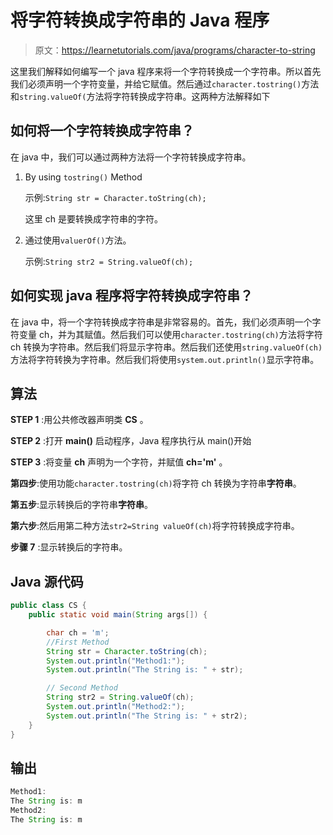 # 将字符转换成字符串的 Java 程序

> 原文：<https://learnetutorials.com/java/programs/character-to-string>

这里我们解释如何编写一个 java 程序来将一个字符转换成一个字符串。所以首先我们必须声明一个字符变量，并给它赋值。然后通过`character.tostring()`方法和`string.valueOf(`方法将字符转换成字符串。这两种方法解释如下

## 如何将一个字符转换成字符串？

在 java 中，我们可以通过两种方法将一个字符转换成字符串。

1.  By using `tostring()` Method

    示例:`String str = Character.toString(ch);`

    这里 ch 是要转换成字符串的字符。

2.  通过使用`valuerOf()`方法。

    示例:`String str2 = String.valueOf(ch);`

## 如何实现 java 程序将字符转换成字符串？

在 java 中，将一个字符转换成字符串是非常容易的。首先，我们必须声明一个字符变量 ch，并为其赋值。然后我们可以使用`character.tostring(ch)`方法将字符 ch 转换为字符串。然后我们将显示字符串。然后我们还使用`string.valueOf(ch)`方法将字符转换为字符串。然后我们将使用`system.out.println()`显示字符串。

## 算法

**STEP 1** :用公共修改器声明类 **CS** 。

**STEP 2** :打开 **main()** 启动程序，Java 程序执行从 main()开始

**STEP 3** :将变量 **ch** 声明为一个字符，并赋值 **ch='m'** 。

**第四步**:使用功能`character.tostring(ch)`将字符 ch 转换为字符串**字符串**。

**第五步**:显示转换后的字符串**字符串**。

**第六步**:然后用第二种方法`str2=String valueOf(ch)`将字符转换成字符串。

**步骤 7** :显示转换后的字符串。

## Java 源代码

```java
public class CS {
    public static void main(String args[]) {

        char ch = 'm';
        //First Method
        String str = Character.toString(ch);
        System.out.println("Method1:");
        System.out.println("The String is: " + str);

        // Second Method
        String str2 = String.valueOf(ch);
        System.out.println("Method2:");
        System.out.println("The String is: " + str2);
    }
}

```

## 输出

```java
Method1:
The String is: m
Method2:
The String is: m
```